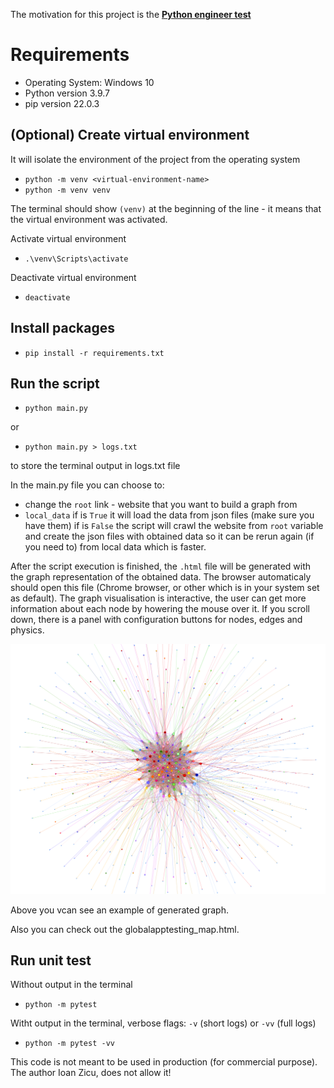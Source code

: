 The motivation for this project is the [**Python engineer test**](https://gitlab.com/GlobalAppTesting/public-recruitment-tests/gat-senior-python-engineer-dev-task)


# Requirements

- Operating System: Windows 10
- Python version 3.9.7
- pip version 22.0.3


## (Optional) Create virtual environment 
It will isolate the environment of the project from the operating system
- `python -m venv <virtual-environment-name>`
- `python -m venv venv`

The terminal should show `(venv)` at the beginning of the line - it means that the virtual environment was activated.

Activate virtual environment
- `.\venv\Scripts\activate`


Deactivate virtual environment
- `deactivate`

## Install packages
- `pip install -r requirements.txt`

## Run the script
- `python main.py`
    
or 
- `python main.py > logs.txt`

to store the terminal output in logs.txt file

In the main.py file you can choose to:
- change the `root` link - website that you want to build a graph from 
- `local_data` if is `True` it  will load the data from json files (make sure you have them)
               if is `False` the script will crawl the website from `root` variable and create the json files with obtained data so it can be rerun again (if you need to) from local data which is faster.

After the script execution is finished, the `.html` file will be generated with the graph representation of the obtained data. The browser automaticaly should open this file (Chrome browser, or other which is in your system set as default).
The graph visualisation is interactive, the user can get more information about each node by howering the mouse over it.
If you scroll down, there is a panel with configuration buttons for nodes, edges and physics.

![Example of generated graph](/graph_representation.png)

Above you vcan see an example of generated graph.

Also you can check out the globalapptesting_map.html.

## Run unit test
Without output in the terminal
- `python -m pytest`

Witht output in the terminal, verbose flags: `-v` (short logs)  or `-vv` (full logs)

- `python -m pytest -vv`


This code is not meant to be used in production (for commercial purpose). The author Ioan Zicu, does not allow it!